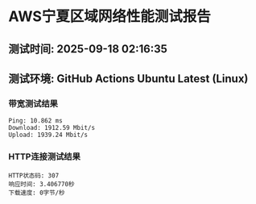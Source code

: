 # AWS宁夏区域网络性能测试报告
## 测试时间: 2025-09-18 02:16:35
## 测试环境: GitHub Actions Ubuntu Latest (Linux)

### 带宽测试结果
```
Ping: 10.862 ms
Download: 1912.59 Mbit/s
Upload: 1939.24 Mbit/s
```

### HTTP连接测试结果
```
HTTP状态码: 307
响应时间: 3.406770秒
下载速度: 0字节/秒
```

